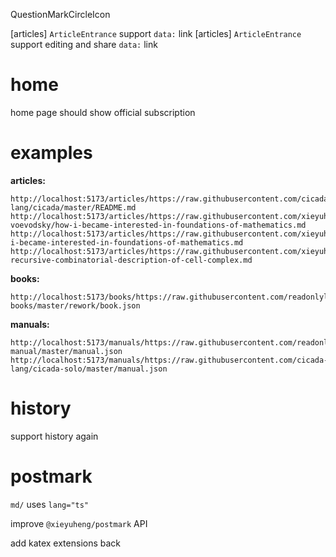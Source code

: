 QuestionMarkCircleIcon

[articles] `ArticleEntrance` support `data:` link
[articles] `ArticleEntrance` support editing and share `data:` link

# home

home page should show official subscription

# examples

**articles:**

```
http://localhost:5173/articles/https://raw.githubusercontent.com/cicada-lang/cicada/master/README.md
http://localhost:5173/articles/https://raw.githubusercontent.com/xieyuheng/inner/master/persons/vladimir-voevodsky/how-i-became-interested-in-foundations-of-mathematics.md
http://localhost:5173/articles/https://raw.githubusercontent.com/xieyuheng/inner/master/translations/zh/how-i-became-interested-in-foundations-of-mathematics.md
http://localhost:5173/articles/https://raw.githubusercontent.com/xieyuheng/inner/master/papers/publish/a-recursive-combinatorial-description-of-cell-complex.md
```

**books:**

```
http://localhost:5173/books/https://raw.githubusercontent.com/readonlylink/readonlylink-books/master/rework/book.json
```

**manuals:**

```
http://localhost:5173/manuals/https://raw.githubusercontent.com/readonlylink/readonlylink-manual/master/manual.json
http://localhost:5173/manuals/https://raw.githubusercontent.com/cicada-lang/cicada-solo/master/manual.json
```

# history

support history again

# postmark

`md/` uses `lang="ts"`

improve `@xieyuheng/postmark` API

add katex extensions back
